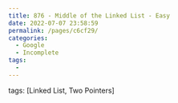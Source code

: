 ```yaml
---
title: 876 - Middle of the Linked List - Easy
date: 2022-07-07 23:58:59
permalink: /pages/c6cf29/
categories:
  - Google
  - Incomplete
tags:
  - 
---
```

tags: [Linked List, Two Pointers]